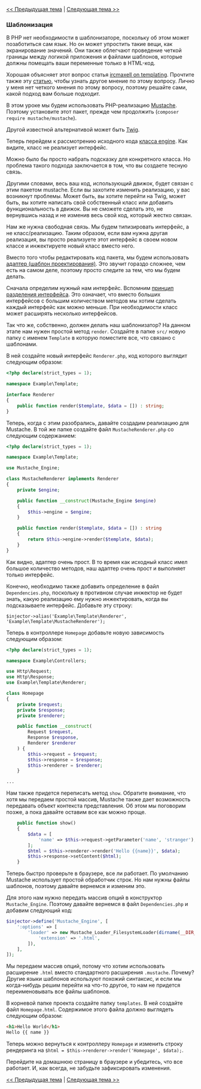 [<< Предыдущая тема](08-dependency-injector.md) | [Следующая тема >>](10-dynamic-pages.md)

### Шаблонизация

В PHP нет необходимости в шаблонизаторе, поскольку об этом может позаботиться сам язык. Но он может упростить такие вещи, как экранирование значений. Они также облегчают проведение четкой границы между логикой приложения и файлами шаблонов, которые должны помещать ваши переменные только в HTML-код.

Хорошая объясняет этот вопрос статья [ircmaxell on templating](http://blog.ircmaxell.com/2012/12/on-templating.html). Прочтите также эту [статью](http://chadminick.com/articles/simple-php-template-engine.html), чтобы узнать другое мнение по этому вопросу. Лично у меня нет четкого мнения по этому вопросу, поэтому решайте сами, какой подход вам больше подходит.

В этом уроке мы будем использовать PHP-реализацию [Mustache](https://github.com/bobthecow/mustache.php). Поэтому установите этот пакет, прежде чем продолжить (`composer require mustache/mustache`).

Другой известной альтернативой может быть [Twig](http://twig.sensiolabs.org/).

Теперь перейдем к рассмотрению исходного кода [класса engine](https://github.com/bobthecow/mustache.php/blob/master/src/Mustache/Engine.php). Как видите, класс не реализует интерфейс.

Можно было бы просто набрать подсказку для конкретного класса. Но проблема такого подхода заключается в том, что вы создаете тесную связь.

Другими словами, весь ваш код, использующий движок, будет связан с этим пакетом mustache. Если вы захотите изменить реализацию, у вас возникнут проблемы. Может быть, вы хотите перейти на Twig, может быть, вы хотите написать свой собственный класс или добавить функциональность в движок. Вы не сможете сделать это, не вернувшись назад и не изменив весь свой код, который жестко связан.

Нам же нужна свободная связь. Мы будем типизировать интерфейс, а не класс/реализацию. Таким образом, если вам нужна другая реализация, вы просто реализуете этот интерфейс в своем новом классе и инжектируете новый класс вместо него.

Вместо того чтобы редактировать код пакета, мы будем использовать [адаптер (шаблон проектирования)](http://ru.wikipedia.org/wiki/Адаптер_(шаблон_проектирования)). Это звучит гораздо сложнее, чем есть на самом деле, поэтому просто следите за тем, что мы будем делать.

Сначала определим нужный нам интерфейс. Вспомним [принцип разделения интерфейса](http://ru.wikipedia.org/wiki/Принцип_разделения_интерфейса). Это означает, что вместо больших интерфейсов с большим количеством методов мы хотим сделать каждый интерфейс как можно меньше. При необходимости класс может расширять несколько интерфейсов.

Так что же, собственно, должен делать наш шаблонизатор? На данном этапе нам нужен простой метод `render`. Создайте в папке `src/` новую папку с именем `Template` в которую поместите все, что связано с шаблонами.

В ней создайте новый интерфейс `Renderer.php`, код которого выглядит следующим образом:

```php
<?php declare(strict_types = 1);

namespace Example\Template;

interface Renderer
{
    public function render($template, $data = []) : string;
}
```

Теперь, когда с этим разобрались, давайте создадим реализацию для Mustache. В той же папке создайте файл `MustacheRenderer.php` со следующим содержанием:

```php
<?php declare(strict_types = 1);

namespace Example\Template;

use Mustache_Engine;

class MustacheRenderer implements Renderer
{
    private $engine;

    public function __construct(Mustache_Engine $engine)
    {
        $this->engine = $engine;
    }

    public function render($template, $data = []) : string
    {
        return $this->engine->render($template, $data);
    }
}
```

Как видно, адаптер очень прост. В то время как исходный класс имел большое количество методов, наш адаптер очень прост и выполняет только интерфейс.

Конечно, необходимо также добавить определение в файл `Dependencies.php`, поскольку в противном случае инжектор не будет знать, какую реализацию ему нужно инжектировать, когда вы подсказываете интерфейс. Добавьте эту строку:

`$injector->alias('Example\Template\Renderer', 'Example\Template\MustacheRenderer');`

Теперь в контроллере `Homepage` добавьте новую зависимость следующим образом:

```php
<?php declare(strict_types = 1);

namespace Example\Controllers;

use Http\Request;
use Http\Response;
use Example\Template\Renderer;

class Homepage
{
    private $request;
    private $response;
    private $renderer;

    public function __construct(
        Request $request, 
        Response $response,
        Renderer $renderer
    ) {
        $this->request = $request;
        $this->response = $response;
        $this->renderer = $renderer;
    }

...
```

Нам также придется переписать метод `show`. Обратите внимание, что хотя мы передаем простой массив, Mustache также дает возможность передавать объект контекста представления. Об этом мы поговорим позже, а пока давайте оставим все как можно проще.

```php
    public function show()
    {
        $data = [
            'name' => $this->request->getParameter('name', 'stranger'),
        ];
        $html = $this->renderer->render('Hello {{name}}', $data);
        $this->response->setContent($html);
    }
```

Теперь быстро проверьте в браузере, все ли работает. По умолчанию Mustache использует простой обработчик строк. Но нам нужны файлы шаблонов, поэтому давайте вернемся и изменим это.

Для этого нам нужно передать массив опций в конструктор `Mustache_Engine`. Поэтому давайте вернемся в файл `Dependencies.php` и добавим следующий код:

```php
$injector->define('Mustache_Engine', [
    ':options' => [
        'loader' => new Mustache_Loader_FilesystemLoader(dirname(__DIR__) . '/templates', [
            'extension' => '.html',
        ]),
    ],
]);
```

Мы передаем массив опций, потому что хотим использовать расширение `.html` вместо стандартного расширения `.mustache`. Почему? Другие языки шаблонов используют похожий синтаксис, и если мы когда-нибудь решим перейти на что-то другое, то нам не придется переименовывать все файлы шаблонов.

В корневой папке проекта создайте папку `templates`. В ней создайте файл `Homepage.html`. Содержимое этого файла должно выглядеть следующим образом:

```html
<h1>Hello World</h1>
Hello {{ name }}
```

Теперь можно вернуться к контроллеру `Homepage` и изменить строку рендеринга на `$html = $this->renderer->render('Homepage', $data);`.

Перейдите на домашнюю страницу в браузере и убедитесь, что все работает. И, как всегда, не забудьте зафиксировать изменения.

[<< Предыдущая тема](08-dependency-injector.md) | [Следующая тема >>](10-dynamic-pages.md)
